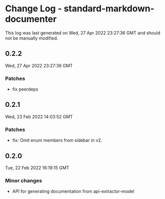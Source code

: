 # Change Log - standard-markdown-documenter

This log was last generated on Wed, 27 Apr 2022 23:27:36 GMT and should not be manually modified.

## 0.2.2
Wed, 27 Apr 2022 23:27:36 GMT

### Patches

- fix peerdeps

## 0.2.1
Wed, 23 Feb 2022 14:03:52 GMT

### Patches

- fix: Omit enum members from sidebar in v2.

## 0.2.0
Tue, 22 Feb 2022 16:19:15 GMT

### Minor changes

- API for generating documentation from api-extractor-model

